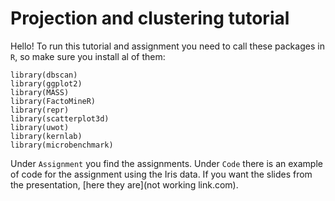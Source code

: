 # Projection and clustering tutorial

Hello! To run this tutorial and assignment you need to call these packages in `R`, so make sure you install al of them:

```
library(dbscan)
library(ggplot2)
library(MASS)
library(FactoMineR)
library(repr)
library(scatterplot3d)
library(uwot)
library(kernlab)
library(microbenchmark)
```

Under `Assignment` you find the assignments.
Under `Code` there is an example of code for the assignment using the Iris data.
If you want the slides from the presentation, [here they are](not working link.com).
